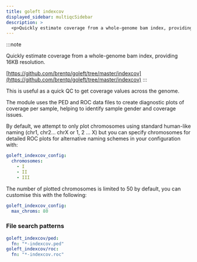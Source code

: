 ```yaml
---
title: goleft indexcov
displayed_sidebar: multiqcSidebar
description: >
  <p>Quickly estimate coverage from a whole-genome bam index, providing 16KB resolution.</p>
---
```


<!--
~~~~~ DO NOT EDIT ~~~~~
This file is autogenerated from the MultiQC module python docstring.
Do not edit the markdown, it will be overwritten.

File path for the source of this content: multiqc/modules/goleft_indexcov/goleft_indexcov.py
~~~~~~~~~~~~~~~~~~~~~~~
-->

:::note

<p>Quickly estimate coverage from a whole-genome bam index, providing 16KB resolution.</p>

[https://github.com/brentp/goleft/tree/master/indexcov](https://github.com/brentp/goleft/tree/master/indexcov)
:::

This is useful as a quick QC to get coverage values across the genome.

The module uses the PED and ROC data files to create diagnostic plots of coverage per
sample, helping to identify sample gender and coverage issues.

By default, we attempt to only plot chromosomes using standard human-like naming
(chr1, chr2... chrX or 1, 2 ... X) but you can specify chromosomes for detailed
ROC plots for alternative naming schemes in your configuration with:

```yaml
goleft_indexcov_config:
  chromosomes:
    - I
    - II
    - III
```

The number of plotted chromosomes is limited to 50 by default, you can customise this with the following:

```yaml
goleft_indexcov_config:
  max_chroms: 80
```

### File search patterns

```yaml
goleft_indexcov/ped:
  fn: "*-indexcov.ped"
goleft_indexcov/roc:
  fn: "*-indexcov.roc"
```
